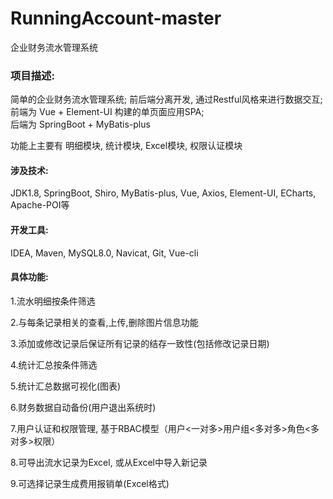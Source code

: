 # RunningAccount-master
 企业财务流水管理系统
 
### 项目描述:          
简单的企业财务流水管理系统; 前后端分离开发, 通过Restful风格来进行数据交互;  
前端为 Vue + Element-UI 构建的单页面应用SPA;  
后端为 SpringBoot + MyBatis-plus 

功能上主要有 明细模块, 统计模块, Excel模块, 权限认证模块

#### 涉及技术: 
JDK1.8, SpringBoot, Shiro, MyBatis-plus, Vue, Axios, Element-UI, ECharts, Apache-POI等

#### 开发工具: 
IDEA, Maven, MySQL8.0, Navicat, Git, Vue-cli

#### 具体功能:

1.流水明细按条件筛选

2.与每条记录相关的查看,上传,删除图片信息功能

3.添加或修改记录后保证所有记录的结存一致性(包括修改记录日期)

4.统计汇总按条件筛选

5.统计汇总数据可视化(图表)

6.财务数据自动备份(用户退出系统时)

7.用户认证和权限管理, 基于RBAC模型（用户<一对多>用户组<多对多>角色<多对多>权限）

8.可导出流水记录为Excel, 或从Excel中导入新记录

9.可选择记录生成费用报销单(Excel格式)
